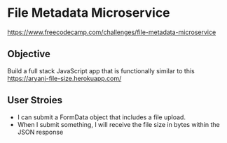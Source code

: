 # File Metadata Microservice
https://www.freecodecamp.com/challenges/file-metadata-microservice

## Objective
Build a full stack JavaScript app that is functionally similar to this https://aryanj-file-size.herokuapp.com/

## User Stroies
+ I can submit a FormData object that includes a file upload.
+ When I submit something, I will receive the file size in bytes within the JSON response
